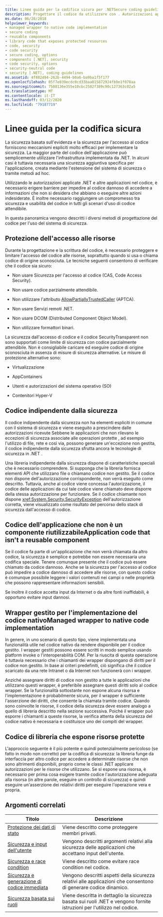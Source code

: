 ```yaml
---
title: Linee guida per la codifica sicura per .NETSecure coding guidelines for .NET
description: Progettare il codice da utilizzare con . Autorizzazioni applicate net e altre applicazioni per impedire a codice dannoso di accedere ai dati o di eseguire altre azioni.
ms.date: 06/28/2018
helpviewer_keywords:
- managed wrapper to native code implementation
- secure coding
- reusable components
- library code that exposes protected resources
- code, security
- code security
- secure coding, options
- components [.NET], security
- code security, options
- security-neutral code
- security [.NET], coding guidelines
ms.assetid: 4f882d94-262b-4494-b0a6-ba9ba1f5f177
ms.openlocfilehash: 05f7e039ecdc0cd33baa015872924fb9e1f078aa
ms.sourcegitcommit: 7588136e355e10cbc2582f389c90c127363c02a5
ms.translationtype: MT
ms.contentlocale: it-IT
ms.lasthandoff: 03/12/2020
ms.locfileid: "79187719"
---
```

# <a name="secure-coding-guidelines"></a>Linee guida per la codifica sicura

La sicurezza basata sull'evidenza e la sicurezza per l'accesso al codice forniscono meccanismi espliciti molto efficaci per implementare la sicurezza. La maggior parte del codice dell'applicazione può semplicemente utilizzare l'infrastruttura implementata da .NET. In alcuni casi è tuttavia necessaria una sicurezza aggiuntiva specifica per l'applicazione, creata mediante l'estensione del sistema di sicurezza o tramite metodi ad hoc.

Utilizzando le autorizzazioni applicate .NET e altre applicazioni nel codice, è necessario erigere barriere per impedire al codice dannoso di accedere a informazioni che non si desidera che abbiano o eseguire altre azioni indesiderate. È inoltre necessario raggiungere un compromesso tra sicurezza e usabilità del codice in tutti gli scenari d'uso di codice attendibile.

In questa panoramica vengono descritti i diversi metodi di progettazione del codice per l'uso del sistema di sicurezza.

## <a name="securing-resource-access"></a>Protezione dell'accesso alle risorse

Durante la progettazione e la scrittura del codice, è necessario proteggere e limitare l'accesso del codice alle risorse, soprattutto quando si usa o chiama codice di origine sconosciuta. Le tecniche seguenti consentono di verificare che il codice sia sicuro:

- Non usare Sicurezza per l'accesso al codice (CAS, Code Access Security).

- Non usare codice parzialmente attendibile.

- Non utilizzare l'attributo [AllowPartiallyTrustedCaller](xref:System.Security.AllowPartiallyTrustedCallersAttribute) (APTCA).

- Non usare Servizi remoti .NET.

- Non usare DCOM (Distributed Component Object Model).

- Non utilizzare formattori binari.

La sicurezza dall'accesso di codice e il codice SecurityTransparent non sono supportati come limite di sicurezza con codice parzialmente attendibile. Non è consigliabile caricare ed eseguire codice di origine sconosciuta in assenza di misure di sicurezza alternative. Le misure di protezione alternative sono:

- Virtualizzazione

- AppContainers

- Utenti e autorizzazioni del sistema operativo (SO)

- Contenitori Hyper-V

## <a name="security-neutral-code"></a>Codice indipendente dalla sicurezza

Il codice indipendente dalla sicurezza non ha elementi espliciti in comune con il sistema di sicurezza e viene eseguito a prescindere dalle autorizzazioni ricevute Sebbene le applicazioni che non rilevano le eccezioni di sicurezza associate alle operazioni protette , ad esempio l'utilizzo di file, rete e così via, possono generare un'eccezione non gestita, il codice indipendente dalla sicurezza sfrutta ancora le tecnologie di sicurezza in .NET .

Una libreria indipendente dalla sicurezza dispone di caratteristiche speciali che è necessario comprendere. Si supponga che la libreria fornisca elementi API che utilizzano file o chiamano codice non gestito. Se il codice non dispone dell'autorizzazione corrispondente, non verrà eseguito come descritto. Tuttavia, anche al codice viene concessa l'autorizzazione, il codice delle applicazioni da cui tale codice viene chiamato deve disporre della stessa autorizzazione per funzionare. Se il codice chiamante non dispone <xref:System.Security.SecurityException> dell'autorizzazione corretta, viene visualizzato come risultato del percorso dello stack di sicurezza dall'accesso di codice.

## <a name="application-code-that-isnt-a-reusable-component"></a>Codice dell'applicazione che non è un componente riutilizzabileApplication code that isn't a reusable component

Se il codice fa parte di un'applicazione che non verrà chiamata da altro codice, la sicurezza è semplice e potrebbe non essere necessaria una codifica speciale. Tenere comunque presente che il codice può essere chiamato da codice dannoso. Anche se la sicurezza per l'accesso al codice può impedire a codice dannoso di accedere alle risorse, con questo codice è comunque possibile leggere i valori contenuti nei campi o nelle proprietà che possono rappresentare informazioni sensibili.

Se inoltre il codice accetta input da Internet o da altre fonti inaffidabili, è opportuno evitare input dannosi.

## <a name="managed-wrapper-to-native-code-implementation"></a>Wrapper gestito per l'implementazione del codice nativoManaged wrapper to native code implementation

In genere, in uno scenario di questo tipo, viene implementata una funzionalità utile nel codice nativo da rendere disponibile per il codice gestito. I wrapper gestiti possono essere scritti in modo semplice usando platform invoke o l'interoperabilità COM. Per la riuscita di questa operazione è tuttavia necessario che i chiamanti dei wrapper dispongano di diritti per il codice non gestito. In base ai criteri predefiniti, ciò significa che il codice scaricato da una rete Intranet o da Internet non funzionerà con i wrapper.

Anziché assegnare diritti di codice non gestito a tutte le applicazioni che utilizzano questi wrapper, è preferibile assegnare questi diritti solo al codice wrapper. Se la funzionalità sottostante non espone alcuna risorsa e l'implementazione è probabilmente sicura, per il wrapper è sufficiente l'asserzione dei diritti, che consente la chiamata tramite codice. Quando sono coinvolte le risorse, il codice della sicurezza deve essere analogo a quello di libreria descritto nella sezione successiva. Poiché il wrapper può esporre i chiamanti a queste risorse, la verifica attenta della sicurezza del codice nativo è necessaria e costituisce uno dei compiti del wrapper.

## <a name="library-code-that-exposes-protected-resources"></a>Codice di libreria che espone risorse protette

L'approccio seguente è il più potente e quindi potenzialmente pericoloso (se fatto in modo non corretto) per la codifica di sicurezza: la libreria funge da interfaccia per altro codice per accedere a determinate risorse che non sono altrimenti disponibili, proprio come le classi .NET applicare autorizzazioni per le risorse che utilizzano. Se si espone una risorsa, è necessario per prima cosa esigere tramite codice l'autorizzazione adeguata alla risorsa (in altre parole, eseguire un controllo di sicurezza) e quindi eseguire un'asserzione dei relativi diritti per eseguire l'operazione vera e propria.

## <a name="related-topics"></a>Argomenti correlati

|Titolo|Descrizione|
|-----------|-----------------|
|[Protezione dei dati di stato](securing-state-data.md)|Viene descritto come proteggere membri privati.|
|[Sicurezza e input dell'utente](security-and-user-input.md)|Vengono descritti argomenti relativi alla sicurezza delle applicazioni che accettano input dell'utente.|
|[Sicurezza e race condition](security-and-race-conditions.md)|Viene descritto come evitare race condition nel codice.|
|[Sicurezza e generazione di codice immediata](security-and-on-the-fly-code-generation.md)|Vengono descritti aspetti della sicurezza relativi alle applicazioni che consentono di generare codice dinamico.|
|[Sicurezza basata sui ruoli](role-based-security.md)|Viene descritta in dettaglio la sicurezza basata sui ruoli .NET e vengono fornite istruzioni per l'utilizzo nel codice.|
